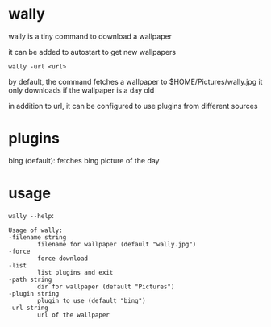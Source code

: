 wally
======

wally is a tiny command to download a wallpaper

it can be added to autostart to get new wallpapers

    wally -url <url>

by default, the command fetches a wallpaper to $HOME/Pictures/wally.jpg
it only downloads if the wallpaper is a day old

in addition to url, it can be configured to use plugins from different sources

plugins
=======

bing (default): fetches bing picture of the day

usage
=====

`wally --help`:

	Usage of wally:
	-filename string
			filename for wallpaper (default "wally.jpg")
	-force
			force download
	-list
			list plugins and exit
	-path string
			dir for wallpaper (default "Pictures")
	-plugin string
			plugin to use (default "bing")
	-url string
			url of the wallpaper
